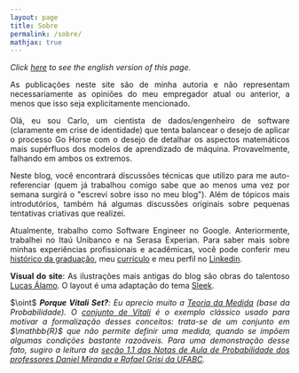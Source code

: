 ```yaml
---
layout: page
title: Sobre
permalink: /sobre/
mathjax: true
---
```


<p><div align="justify"><i>Click <a href="https://vitaliset.github.io/about/">here</a> to see the english version of this page.</i></div></p>

<p><div align="justify">As publicações neste site são de minha autoria e não representam necessariamente as opiniões do meu empregador atual ou anterior, a menos que isso seja explicitamente mencionado.</div></p>

<p><div align="justify">Olá, eu sou Carlo, um cientista de dados/engenheiro de software (claramente em crise de identidade) que tenta balancear o desejo de aplicar o processo Go Horse com o desejo de detalhar os aspectos matemáticos mais supérfluos dos modelos de aprendizado de máquina. Provavelmente, falhando em ambos os extremos.</div></p>

<p><div align="justify">Neste blog, você encontrará discussões técnicas que utilizo para me auto-referenciar (quem já trabalhou comigo sabe que ao menos uma vez por semana surgirá o "escrevi sobre isso no meu blog"). Além de tópicos mais introdutórios, também há algumas discussões originais sobre pequenas tentativas criativas que realizei.</div></p>

<p><div align="justify">Atualmente, trabalho como Software Engineer no Google. Anteriormente, trabalhei no Itaú Unibanco e na Serasa Experian. Para saber mais sobre minhas experiências profissionais e acadêmicas, você pode conferir meu <a href="https://github.com/vitaliset/vitaliset.github.io/blob/master/carlo_bach_ufabc.pdf">histórico da graduação</a>, meu <a href="https://github.com/vitaliset/vitaliset.github.io/blob/master/carlo_cv.pdf">currículo</a> e meu perfil no <a href="https://www.linkedin.com/in/carlo-lemos">Linkedin</a>.</div></p>

<p><div align="justify"><b>Visual do site</b>: As ilustrações mais antigas do blog são obras do talentoso <a href="https://www.instagram.com/lucasalamoart/">Lucas Álamo</a>. O layout é uma adaptação do tema <a href="https://janczizikow.github.io/sleek/">Sleek</a>.</div></p>

<p><div align="justify">$\oint$ <i><b>Porque Vitali Set?</b>: Eu aprecio muito a <a href="https://en.wikipedia.org/wiki/Measure_(mathematics)">Teoria da Medida</a> (base da Probabilidade). O <a href="https://en.wikipedia.org/wiki/Vitali_set">conjunto de Vitali</a> é o exemplo clássico usado para motivar a formalização desses conceitos: trata-se de um conjunto em $\mathbb{R}$ que não permite definir uma medida, quando se impõem algumas condições bastante razoáveis. Para uma demonstração desse fato, sugiro a leitura da <a href="https://danielmiranda.prof.ufabc.edu.br/prob/probabilidade.pdf">seção 1.1 das Notas de Aula de Probabilidade dos professores Daniel Miranda e Rafael Grisi da UFABC</a>.</i></div></p>
